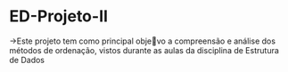 # ED-Projeto-II
->Este projeto tem como principal objevo a
  compreensão e análise dos métodos de ordenação, vistos durante as aulas da disciplina de Estrutura de Dados
